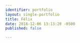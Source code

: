 ```yaml
---
identifier: portfolio
layout: single-portfolio
title: Félix
date: 2018-12-06 13:13:20 -0500
published: false

---
```

